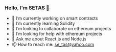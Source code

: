 ### Hello, I'm SETAS 👋

- 🔭 I’m currently working on smart contracts
- 🌱 I’m currently learning Solidity
- 👯 I’m looking to collaborate on ethereum projects
- 🤔 I’m looking for help with ethereum projects
- 💬 Ask me about React.js and Node.js
- 📫 How to reach me: se_tas@yahoo.com
